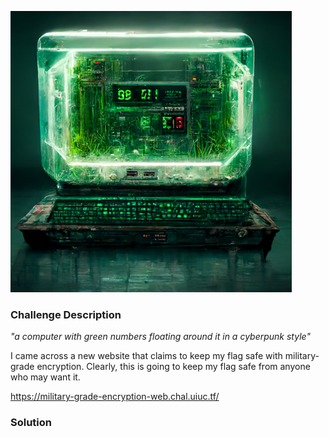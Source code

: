 ![](img/militarygradeencryption.png)

### Challenge Description

*"a computer with green numbers floating around it in a cyberpunk style"*

I came across a new website that claims to keep my flag safe with military-grade encryption. Clearly, this is going to keep my flag safe from anyone who may want it.

https://military-grade-encryption-web.chal.uiuc.tf/

### Solution

